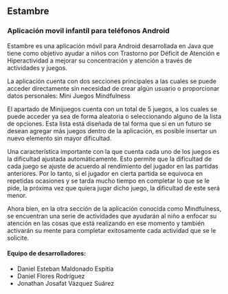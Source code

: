 ## Estambre

### Aplicación movil infantíl para teléfonos Android

Estambre es una aplicación móvil para Android desarrollada en Java que tiene como objetivo ayudar a niños con Trastorno por Déficit de Atención e Hiperactividad a mejorar su concentración y atención a través de actividades y juegos. 

La aplicación cuenta con dos secciones principales a las cuales se puede acceder directamente sin necesidad de crear algún usuario o proporcionar datos personales: 
Mini Juegos
Mindfulness

El apartado de Minijuegos cuenta con un total de 5 juegos, a los cuales se puede acceder ya sea de forma aleatoria o seleccionando alguno de la lista de opciones. Esta lista está diseñada de tal forma que si en un futuro se desean agregar más juegos dentro de la aplicación, es posible insertar un nuevo elemento sin mayor dificultad.

Una característica importante con la que cuenta cada uno de los juegos es la dificultad ajustada automáticamente. Esto permite que la dificultad de cada juego se ajuste de acuerdo al rendimiento del jugador en las partidas anteriores. Por lo tanto, si el jugador en cierta partida se equivoca en repetidas ocasiones y se tarda mucho tiempo en completar lo que se le pide, la próxima vez que quiera jugar dicho juego, la dificultad de este será menor.

Ahora bien, en la otra sección de la aplicación conocida como Mindfulness, se encuentran una serie de actividades que ayudarán al niño a enfocar su atención en las cosas que está realizando en ese momento y también activarán su mente para completar exitosamente cada actividad que se le solicite.

#### Equipo de desarrolladores:

- Daniel Esteban Maldonado Espitia
- Daniel Flores Rodríguez
- Jonathan Josafat Vázquez Suárez
